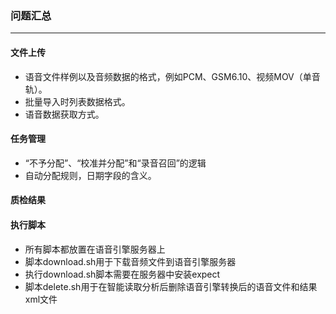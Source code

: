 ### 问题汇总 ###
---

#### 文件上传 ####

* 语音文件样例以及音频数据的格式，例如PCM、GSM6.10、视频MOV（单音轨）。
* 批量导入时列表数据格式。
* 语音数据获取方式。

#### 任务管理 ####

* “不予分配”、“校准并分配”和“录音召回”的逻辑
* 自动分配规则，日期字段的含义。

#### 质检结果 ####
 
#### 执行脚本 ####
* 所有脚本都放置在语音引擎服务器上
* 脚本download.sh用于下载音频文件到语音引擎服务器
* 执行download.sh脚本需要在服务器中安装expect
* 脚本delete.sh用于在智能读取分析后删除语音引擎转换后的语音文件和结果xml文件
